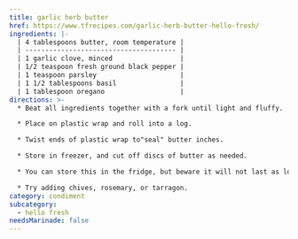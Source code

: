 ```yaml
---
title: garlic herb butter
href: https://www.tfrecipes.com/garlic-herb-butter-hello-fresh/
ingredients: |-
  | 4 tablespoons butter, room temperature |
  | -------------------------------------- |
  | 1 garlic clove, minced                 |
  | 1/2 teaspoon fresh ground black pepper |
  | 1 teaspoon parsley                     |
  | 1 1/2 tablespoons basil                |
  | 1 tablespoon oregano                   |
directions: >-
  * Beat all ingredients together with a fork until light and fluffy.

  * Place on plastic wrap and roll into a log.

  * Twist ends of plastic wrap to"seal" butter inches.

  * Store in freezer, and cut off discs of butter as needed.

  * You can store this in the fridge, but beware it will not last as long if you use fresh ingredients.

  * Try adding chives, rosemary, or tarragon.
category: condiment
subcategory:
  - hello fresh
needsMarinade: false
---
```

